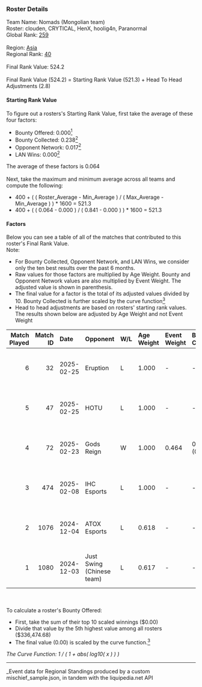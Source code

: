 ### Roster Details<br />
Team Name: Nomads (Mongolian team)<br />
Roster: clouden, CRYTICAL, HenX, hoolig4n, Paranormal<br />
Global Rank: [259](../../standings_global_2025_03_01.md)<br />
<br />
Region: [Asia]( ../../standings_asia_2025_03_01.md)<br />
Regional Rank: [40]( ../../standings_asia_2025_03_01.md)<br />
<br />
Final Rank Value:  524.2<br />
<br />
Final Rank Value (524.2) = Starting Rank Value (521.3) + Head To Head Adjustments (2.8)<br />

#### Starting Rank Value<br />
To figure out a rosters's Starting Rank Value, first take the average of these four factors:<br />
- Bounty Offered: 0.000[<sup>1</sup>](#table2)
- Bounty Collected: 0.238[<sup>2</sup>](#table1)
- Opponent Network: 0.017[<sup>2</sup>](#table1)
- LAN Wins: 0.000[<sup>2</sup>](#table1)

The average of these factors is 0.064<br />
<br />
Next, take the maximum and minimum average across all teams and compute the following:<br />
- 400 + ( ( Roster_Average - Min_Average ) / ( Max_Average - Min_Average ) ) * 1600 = 521.3
- 400 + ( ( 0.064 - 0.000 ) / ( 0.841 - 0.000 ) ) * 1600 = 521.3


#### Factors<br />
Below you can see a table of all of the matches that contributed to this roster's Final Rank Value.<br />
Note:<br />

- For Bounty Collected, Opponent Network, and LAN Wins, we consider only the ten best results over the past 6 months.
- Raw values for those factors are multiplied by Age Weight. Bounty and Opponent Network values are also multiplied by Event Weight. The adjusted value is shown in parenthesis.
- The final value for a factor is the total of its adjusted values divided by 10. Bounty Collected is further scaled by the curve function[<sup>3</sup>](#curveFunction)
- Head to head adjustments are based on rosters' starting rank values. The results shown below are adjusted by Age Weight and not Event Weight
<span id="table1"></span><br />


| Match Played | Match ID | Date       | Opponent                  | W/L | Age Weight | Event Weight | Bounty Collected | Opponent Network | LAN Wins  | H2H Adj. | Roster                                        |
| -: | -: | :- | :- | :- | :- | :- | :- | :- | :- | -: | :- |
|            6 |       32 | 2025-02-25 | Eruption                  | L   | 1.000      | -            | -                | -                | -         |    -3.37 | clouden, CRYTICAL, HenX, hoolig4n, Paranormal |
|            5 |       47 | 2025-02-25 | HOTU                      | L   | 1.000      | -            | -                | -                | -         |    -8.11 | clouden, CRYTICAL, HenX, hoolig4n, Paranormal |
|            4 |       72 | 2025-02-23 | Gods Reign                | W   | 1.000      | 0.464        | 0.014 (0.006)    | 0.360 (0.167)    | 0 (0.000) |    27.83 | clouden, CRYTICAL, HenX, hoolig4n, Paranormal |
|            3 |      474 | 2025-02-08 | IHC Esports               | L   | 1.000      | -            | -                | -                | -         |    -7.68 | CRYTICAL, HenX, hoolig4n, KRST, shinobi       |
|            2 |     1076 | 2024-12-04 | ATOX Esports              | L   | 0.618      | -            | -                | -                | -         |    -0.78 | CRYTICAL, HenX, hoolig4n, Randyyyy, shinobi   |
|            1 |     1080 | 2024-12-03 | Just Swing (Chinese team) | L   | 0.617      | -            | -                | -                | -         |    -5.06 | CRYTICAL, HenX, hoolig4n, Randyyyy, shinobi   |

<br />
<span id="table2"></span><br />
To calculate a roster's Bounty Offered:<br />

- First, take the sum of their top 10 scaled winnings ($0.00)
- Divide that value by the 5th highest value among all rosters ($336,474.68)
- The final value (0.00) is scaled by the curve function.[<sup>3</sup>](#curveFunction)

<span id="curveFunction"></span>_The Curve Function: 1 / ( 1 + abs( log10( x ) ) )_<br />

---
_Event data for Regional Standings produced by a custom mischief_sample.json, in tandem with the liquipedia.net API<br />
